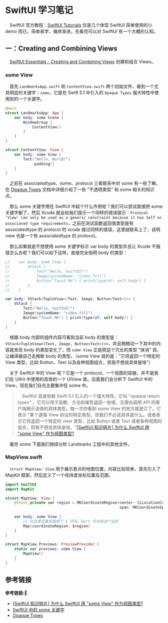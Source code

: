 # SwiftUI 学习笔记

&emsp;SwiftUI 官方教程：[SwiftUI Tutorials](https://developer.apple.com/tutorials/swiftui) 仅是几个体现 SwiftUI 简单使用的小 demo 而已，简单易学，循序渐进，先看完可以对 SwiftUI 有一个大概的认知。

## 一：Creating and Combining Views

&emsp;[SwiftUI Essentials - Creating and Combining Views](https://developer.apple.com/tutorials/swiftui/creating-and-combining-views) 创建和组合 Views。

### some View 

&emsp;首先 `LandmarksApp.swift` 和 `ContentView.swift` 两个初始文件，看到一个尤其明显的关键字：`some`，它是在 Swift 5.1 中引入的 `Opaque Types` 强大特性中使用到的一个关键字。

```swift
@main
struct LandmarksApp: App {
    var body: some Scene {
        WindowGroup {
            ContentView()
        }
    }
}

struct ContentView: View {
    var body: some View {
        Text("Hello, World!")
            .padding()
    }
}
```

&emsp;之前在 associatedtype、some、protocol 三者联系中对 some 有一些了解。在 [Opaque Types](https://docs.swift.org/swift-book/LanguageGuide/OpaqueTypes.html#ID613) 文档中详细介绍了一些 "不透明类型" 和 some 相关的知识点。

&emsp;那么 some 关键字用在 SwiftUI 中起个什么作用呢？我们可以尝试直接把 some 关键字删了，然后 Xcode 就会给我们提示一个同样的错误提示：`Protocol 'View' can only be used as a generic constraint because it has Self or associated type requirements`，之前在测试函数返回值类型是有 associatedtype 的 protocol 时 xcode 报过同样的错误，这里就联系上了，说明 view 也是一个有 associatedtype 的 protocol。

&emsp;那么如果就是不想使用 some 关键字标示 var body 的类型并且让 Xcode 不报错怎么办呢？我们可以如下这样，直接完全指明 body 的类型：

```swift
//    var body: some View {
//        VStack {
//            Text("Hello, SwiftUI!")
//            Image(systemName: "video.fill")
//            Button("Touch Me") { print(type(of: self.body)) }
//        }
//    }

var body: VStack<TupleView<(Text, Image, Button<Text>)>> {
    VStack {
        Text("Hello, SwiftUI!")
        Image(systemName: "video.fill")
        Button("Touch Me") { print(type(of: self.body)) }
    }
}
```

&emsp;根据 body 内部的组件内容可看到当前 body 的类型是：`VStack<TupleView<(Text, Image, Button<Text>)>>`，并且稍微动一下其中的内容就发现 body 的类型变化了，而 `some View` 正是把这个冗长的类型 "抹消" 调，让编译器自己去推断 body 的类型。（some View 说的是："它将返回一个特定的 View 类型，比如 Button、Text 以及各种视图组合，但我不想说具体是啥"） 

&emsp;关于 SwiftUI 中的 View 呢？它是一个 protocol，一个视图的容器，并不是我们在 UIKit 中使用的具体的一个 UIView 类。后面我们会分析下 SwiftUI 中的 View，现在我们目光主要集中在 some 中。

> &emsp;SwiftUI 高度依赖 Swift 5.1 引入的一个强大特性，它叫 "opaque return types" ，它可以用于函数、方法和属性返回一些值，无需向调用 API 的客户端揭示该值的具体类型。每一次你看到 some View 的地方就是它了。它表示 "某个遵循 View 协议的特定类型，但我们不必说具体是什么。或者表示它将返回一个特定的 view 类型，比如 Button 或者 Text 或者各种视图的组合，但我不想说具体是啥。"[[SwiftUI 知识碎片] 为什么 SwiftUI 用 "some View" 作为视图类型?](https://zhuanlan.zhihu.com/p/105213050)

&emsp;看完 some 下面我们继续分析 Landmarks 工程中的其他文件。

### MapView.swift  

&emsp;`struct MapView: View` 用于展示景点的地图位置，内容比较简单，首先引入了 MapKit 框架，然后定义了一个经纬度坐标位置及范围，

```swift
import SwiftUI
import MapKit

struct MapView: View {
    @State private var region = MKCoordinateRegion(center: CLLocationCoordinate2D(latitude: 34.011_286, longitude: -116.166_868),
                                                   span: MKCoordinateSpan(latitudeDelta: 0.2, longitudeDelta: 0.2))
    
    var body: some View {
        // 在这里变量前面用了 $ 符号，Dart 中也有这个设定
        Map(coordinateRegion: $region)
    }
}

struct MapView_Previews: PreviewProvider {
    static var previews: some View {
        MapView()
    }
}
```











## 参考链接
**参考链接:🔗**
+ [[SwiftUI 知识碎片] 为什么 SwiftUI 用 "some View" 作为视图类型?](https://zhuanlan.zhihu.com/p/105213050)
+ [SwiftUI 中的 some 关键字](https://www.jianshu.com/p/6eef60ab14bc)
+ [Opaque Types](https://docs.swift.org/swift-book/LanguageGuide/OpaqueTypes.html)
